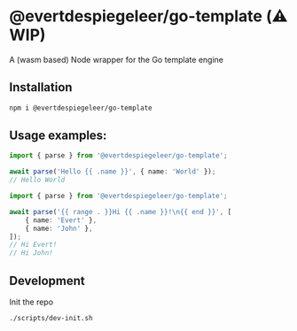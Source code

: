 # @evertdespiegeleer/go-template (⚠️ WIP)
A (wasm based) Node wrapper for the Go template engine

## Installation
```sh
npm i @evertdespiegeleer/go-template
```

## Usage examples: 
```ts
import { parse } from '@evertdespiegeleer/go-template';

await parse('Hello {{ .name }}', { name: 'World' });
// Hello World
```

```ts
import { parse } from '@evertdespiegeleer/go-template';

await parse('{{ range . }}Hi {{ .name }}!\n{{ end }}', [
    { name: 'Evert' },
    { name: 'John' },
]);
// Hi Evert!
// Hi John!
```

## Development
Init the repo
```sh
./scripts/dev-init.sh
```